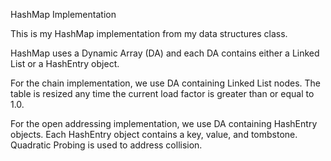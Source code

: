 HashMap Implementation

This is my HashMap implementation from my data structures class. 

HashMap uses a Dynamic Array (DA) and each DA contains either a Linked List or a HashEntry object.

For the chain implementation, we use DA containing Linked List nodes. The table is resized any time the current load factor is greater than or equal to 1.0. 

For the open addressing implementation, 
we use DA containing HashEntry objects.
Each HashEntry object contains a key, value, and tombstone. 
Quadratic Probing is used to address collision.